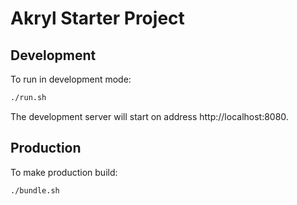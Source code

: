 # Akryl Starter Project

## Development

To run in development mode:

```bash
./run.sh
```

The development server will start on address http://localhost:8080.

## Production

To make production build:

```bash
./bundle.sh
```
